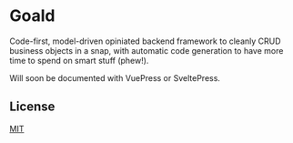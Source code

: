 # Goald
Code-first, model-driven opiniated backend framework to cleanly CRUD business objects in a snap, with automatic code generation to have more time to spend on smart stuff (phew!). 

Will soon be documented with VuePress or SveltePress.

## License

[MIT](https://opensource.org/license/mit/)